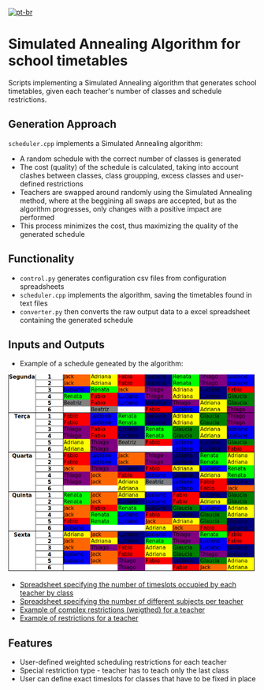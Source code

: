 [![pt-br](https://img.shields.io/badge/lang-pt--br-green.svg)](https://github.com/allanwk/RRGA_scheduler/blob/master/README.pt-br.md)

Simulated Annealing Algorithm for school timetables
==================

Scripts implementing a Simulated Annealing algorithm that generates 
school timetables, given each teacher's number of classes and schedule
restrictions.

Generation Approach
----------------------

`scheduler.cpp` implements a Simulated Annealing algorithm:

- A random schedule with the correct number of classes is generated
- The cost (quality) of the schedule is calculated, taking into account
  clashes between classes, class groupping, excess classes and user-defined
  restrictions 
- Teachers are swapped around randomly using the Simulated Annealing method, 
  where at the beggining all swaps are accepted, but as the algorithm progresses,
  only changes with a positive impact are performed
- This process minimizes the cost, thus maximizing the quality of the generated
  schedule


Functionality
----------------------

- `control.py` generates configuration csv files from configuration spreadsheets
- `scheduler.cpp` implements the algorithm, saving the timetables found in
  text files
- `converter.py` then converts the raw output data to a excel spreadsheet
  containing the generated schedule

Inputs and Outputs
----------------------

- Example of a schedule geneated by the algorithm:

![schematic](images/horario.png)

- [Spreadsheet specifying the number of timeslots occupied by each teacher by class](https://github.com/allanwk/RRGA_scheduler/blob/master/images/n_aulas_por_professor.png)
- [Spreadsheet specifying the number of different subjects per teacher](https://github.com/allanwk/RRGA_scheduler/blob/master/images/materias_por_professor.png)
- [Example of complex restrictions (weigthed) for a teacher](https://github.com/allanwk/RRGA_scheduler/blob/master/images/restricoes.png)
- [Example of restrictions for a teacher](https://github.com/allanwk/RRGA_scheduler/blob/master/images/restricoes_simples.png)

Features
----------------------

- User-defined weighted scheduling restrictions for each teacher
- Special restriction type - teacher has to teach only the last class
- User can define exact timeslots for classes that have to be fixed in place